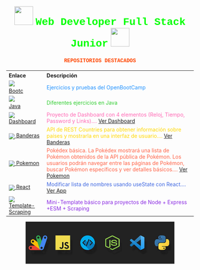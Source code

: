 <h1 align="center">
  <img src="https://raw.githubusercontent.com/gist/ManulMax/2d20af60d709805c55fd784ca7cba4b9/raw/bcfeac7604f674ace63623106eb8bb8471d844a6/github.gif" width="50px" height="50px">
  <font face="Courier New" color="#00FF00">Web Developer Full Stack Junior</font>
  <img src="https://raw.githubusercontent.com/gist/ManulMax/2d20af60d709805c55fd784ca7cba4b9/raw/bcfeac7604f674ace63623106eb8bb8471d844a6/github.gif" width="50px" height="50px">
</h1>

<h4 align="center">
  <font face="Courier New" color="#FF4500">REPOSITORIOS DESTACADOS</font>
</h4>

<table align="center" style="width: 100%;">
  <tr>
    <th style="text-align: left;">Enlace</th>
    <th style="text-align: left;">Descripción</th>
  </tr>
  <tr>
    <td style="align:center;">
      <img src="https://img.icons8.com/color/48/000000/boot.png"/><br>
      <a href="https://github.com/JuanjDes/BootC">Bootc</a>
    </td>
    <td><font color="#1E90FF">Ejercicios y pruebas del OpenBootCamp</font></td>
  </tr>
  <tr>
    <td style="align:center;">
      <img src="https://img.icons8.com/color/48/000000/java-coffee-cup-logo.png"/><br>
      <a href="https://github.com/JuanjDes/Solved_exercises">Java</a>
    </td>
    <td><font color="#32CD32">Diferentes ejercicios en Java</font></td>
  </tr>
  <tr>
    <td><a href="https://github.com/JuanjDes/project-break-dashboard"><img src="https://img.icons8.com/color/48/000000/dashboard.png" style="vertical-align: middle;"/> Dashboard</a></td>
    <td><font color="#FF69B4">Proyecto de Dashboard con 4 elementos (Reloj, Tiempo, Password y Links).... <a href="https://juanjdes.github.io/project-break-dashboard/">Ver Dashboard</a></font></td>
  </tr>
  <tr>
    <td><a href="https://github.com/JuanjDes/diversion-con-banderas"><img src="https://img.icons8.com/color/48/000000/flag.png" style="vertical-align: middle;"/> Banderas</a></td>
    <td><font color="#FFD700">API de REST Countries para obtener información sobre países y mostrarla en una interfaz de usuario.... <a href="https://juanjdes.github.io/diversion-con-banderas/">Ver Banderas</a></font></td>
  </tr>
  <tr>
    <td><a href="https://github.com/JuanjDes/fetch-async-await"><img src="https://img.icons8.com/color/48/000000/pokemon.png" style="vertical-align: middle;"/> Pokemon</a></td>
    <td><font color="#FF6347">Pokédex básica. La Pokédex mostrará una lista de Pokémon obtenidos de la API pública de Pokémon. Los usuarios podrán navegar entre las páginas de Pokémon, buscar Pokémon específicos y ver detalles básicos.... <a href="https://juanjdes.github.io/fetch-async-await/">Ver Pokemon</a></font></td>
  </tr>
  <tr>
    <td><a href="https://github.com/JuanjDes/ejercicio-useState"><img src="https://img.icons8.com/color/48/000000/react-native.png" style="vertical-align: middle;"/> React</a></td>
    <td><font color="#4169E1">Modificar lista de nombres usando useState con React.... <a href="https://juanjdes.github.io/ejercicio-useState">Ver App</a></font></td>
  </tr>
  <tr>
    <td><a href="https://github.com/JuanjDes/template-scraping"><img src="https://img.icons8.com/color/48/000000/web-scraper.png" style="vertical-align: middle;"/> Template-Scraping</a></td>
    <td><font color="#8A2BE2">Mini-Template básico para proyectos de Node + Express +ESM + Scraping</font></td>
  </tr>
</table>

<p align="center">
  <img src="https://github.com/JuanjDes/JuanjDes/blob/main/webdeveloper.jpg?raw=true" width="400px">
</p>
